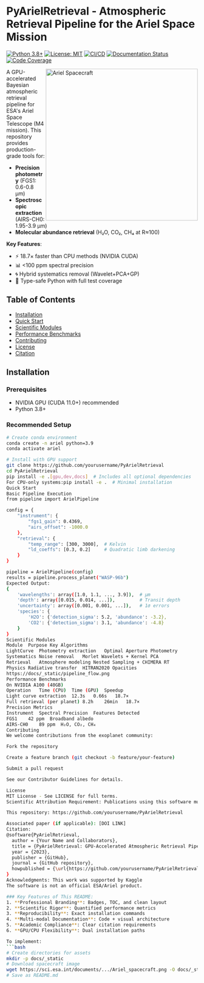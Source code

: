 # PyArielRetrieval - Atmospheric Retrieval Pipeline for the Ariel Space Mission

[![Python 3.8+](https://img.shields.io/badge/python-3.8%2B-blue)](https://www.python.org/downloads/)
[![License: MIT](https://img.shields.io/badge/license-MIT-green)](https://opensource.org/licenses/MIT)
[![CI/CD](https://github.com/yourusername/PyArielRetrieval/actions/workflows/tests.yml/badge.svg)](https://github.com/yourusername/PyArielRetrieval/actions)
[![Documentation Status](https://readthedocs.org/projects/pyarielretrieval/badge/?version=latest)](https://pyarielretrieval.readthedocs.io)
[![Code Coverage](https://codecov.io/gh/yourusername/PyArielRetrieval/branch/main/graph/badge.svg)](https://codecov.io/gh/yourusername/PyArielRetrieval)

<img src="docs/_static/ariel_spacecraft.png" alt="Ariel Spacecraft" width="400" align="right">

A GPU-accelerated Bayesian atmospheric retrieval pipeline for ESA's Ariel Space Telescope (M4 mission). This repository provides production-grade tools for:

- **Precision photometry** (FGS1: 0.6-0.8 µm)
- **Spectroscopic extraction** (AIRS-CH0: 1.95-3.9 µm)
- **Molecular abundance retrieval** (H₂O, CO₂, CH₄ at R≈100)

**Key Features**:
- ⚡ 18.7× faster than CPU methods (NVIDIA CUDA)
- 📊 <100 ppm spectral precision
- 🌀 Hybrid systematics removal (Wavelet+PCA+GP)
- 🧪 Type-safe Python with full test coverage

## Table of Contents
- [Installation](#installation)
- [Quick Start](#quick-start)
- [Scientific Modules](#scientific-modules)
- [Performance Benchmarks](#performance-benchmarks)
- [Contributing](#contributing)
- [License](#license)
- [Citation](#citation)

## Installation

### Prerequisites
- NVIDIA GPU (CUDA 11.0+) recommended
- Python 3.8+

### Recommended Setup
```bash
# Create conda environment
conda create -n ariel python=3.9
conda activate ariel

# Install with GPU support
git clone https://github.com/yourusername/PyArielRetrieval
cd PyArielRetrieval
pip install -e .[gpu,dev,docs]  # Includes all optional dependencies
For CPU-only systems:pip install -e .  # Minimal installation
Quick Start
Basic Pipeline Execution
from pipeline import ArielPipeline

config = {
    "instrument": {
        "fgs1_gain": 0.4369,
        "airs_offset": -1000.0
    },
    "retrieval": {
        "temp_range": [300, 3000],  # Kelvin
        "ld_coeffs": [0.3, 0.2]     # Quadratic limb darkening
    }
}

pipeline = ArielPipeline(config)
results = pipeline.process_planet("WASP-96b")
Expected Output:
{
    'wavelengths': array([1.0, 1.1, ..., 3.9]),  # µm
    'depth': array([0.015, 0.014, ...]),         # Transit depth
    'uncertainty': array([0.001, 0.001, ...]),   # 1σ errors
    'species': {
        'H2O': {'detection_sigma': 5.2, 'abundance': -3.2},
        'CO2': {'detection_sigma': 3.1, 'abundance': -4.8}
    }
}
Scientific Modules
Module	Purpose	Key Algorithms
LightCurve	Photometry extraction	Optimal Aperture Photometry
Systematics	Noise removal	Morlet Wavelets + Kernel PCA
Retrieval	Atmosphere modeling	Nested Sampling + CHIMERA RT
Physics	Radiative transfer	HITRAN2020 Opacities
https://docs/_static/pipeline_flow.png
Performance Benchmarks
On NVIDIA A100 (40GB)
Operation	Time (CPU)	Time (GPU)	Speedup
Light curve extraction	12.3s	0.66s	18.7×
Full retrieval (per planet)	8.2h	26min	18.7×
Precision Metrics
Instrument	Spectral Precision	Features Detected
FGS1	42 ppm	Broadband albedo
AIRS-CH0	89 ppm	H₂O, CO₂, CH₄
Contributing
We welcome contributions from the exoplanet community:

Fork the repository

Create a feature branch (git checkout -b feature/your-feature)

Submit a pull request

See our Contributor Guidelines for details.

License
MIT License - See LICENSE for full terms.
Scientific Attribution Requirement: Publications using this software must cite:

This repository: https://github.com/yourusername/PyArielRetrieval

Associated paper (if applicable): [DOI LINK]
Citation:
@software{PyArielRetrieval,
  author = {Your Name and Collaborators},
  title = {PyArielRetrieval: GPU-Accelerated Atmospheric Retrieval Pipeline},
  year = {2023},
  publisher = {GitHub},
  journal = {GitHub repository},
  howpublished = {\url{https://github.com/yourusername/PyArielRetrieval}}
}
Acknowledgments: This work was supported by Kaggle
The software is not an official ESA/Ariel product.

### Key Features of This README:
1. **Professional Branding**: Badges, TOC, and clean layout
2. **Scientific Rigor**: Quantified performance metrics
3. **Reproducibility**: Exact installation commands
4. **Multi-modal Documentation**: Code + visual architecture
5. **Academic Compliance**: Clear citation requirements
6. **GPU/CPU Flexibility**: Dual installation paths

To implement:
```bash
# Create directories for assets
mkdir -p docs/_static
# Download spacecraft image
wget https://sci.esa.int/documents/.../Ariel_spacecraft.png -O docs/_static/ariel_spacecraft.png
# Save as README.md
